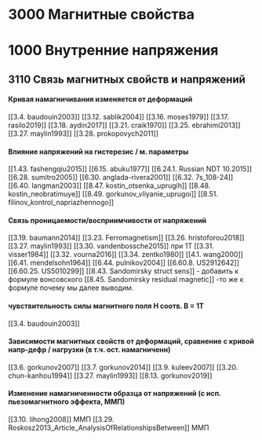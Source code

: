 # 3000 Магнитные свойства
# 1000 Внутренние напряжения
## 3110 Связь магнитных свойств и напряжений



#### Кривая намагничивания изменяется от деформаций
[[3.4. baudouin2003]]
[[3.12. sablik2004]]
[[3.16. moses1979]]
[[3.17. rasilo2019]]
[[3.18. aydin2017]]
[[3.21. craik1970]]
[[3.25. ebrahimi2013]]
[[3.27. maylin1993]]
[[3.28. prokopovych2011]]

#### Влияние напряжений на гистерезис / м. параметры
[[1.43. fashengqiu2015]]
[[6.15. abuku1977]]
[[6.24.1. Russian NDT 10.2015]]
[[6.28. sumitro2005]]
[[6.30. anglada-rivera2001]]
[[6.32. 7s_108-24]]
[[6.40. langman2003]]
[[8.47. kostin_otsenka_uprugih]]
[[8.48. kostin_neobratimuye]]
[[8.49. gorkunov_vliyanie_uprugoi]]
[[8.51. filinov_kontrol_napriazhennogo]]

#### Связь проницаемости/восприимчивости от напряжений
[[3.19. baumann2014]]
[[3.23. Ferromagnetism]]
[[3.26. hristoforou2018]]
[[3.27. maylin1993]]
[[3.30. vandenbossche2015]] при 1Т
[[3.31. visser1984]]
[[3.32. vourna2016]]
[[3.34. zentko1980]]
[[4.1. wang2000]]
[[6.41. mendelsohn1964]]
[[6.44. pulnikov2004]]
[[6.60.8. US2912642]]
[[6.60.25. US5010299]]
[[8.43. Sandomirsky struct sens]] - добавить к формуле вонсовского
[[8.45. Sandomirsky residual magnetic]] -то же к формуле почему мы далее выводим.

#### чувствительность силы магнитного поля H соотв. B = 1Т
[[3.4. baudouin2003]]

#### Зависимости магнитных свойств от деформаций, сравнение с кривой напр-дефр / нагрузки (в т.ч. ост. намагниченн)
[[3.6. gorkunov2007]]
[[3.7. gorkunov2014]]
[[3.9. kuleev2007]]
[[3.20. chun-kanhou1994]]
[[3.27. maylin1993]]
[[8.13. gorkunov2019]]

#### Изменение намагниченности образца от напряжений (с исп. пьезомагнитного эффекта, ММП)
[[3.10. lihong2008]] ММП
[[3.29. Roskosz2013_Article_AnalysisOfRelationshipsBetween]] ММП

